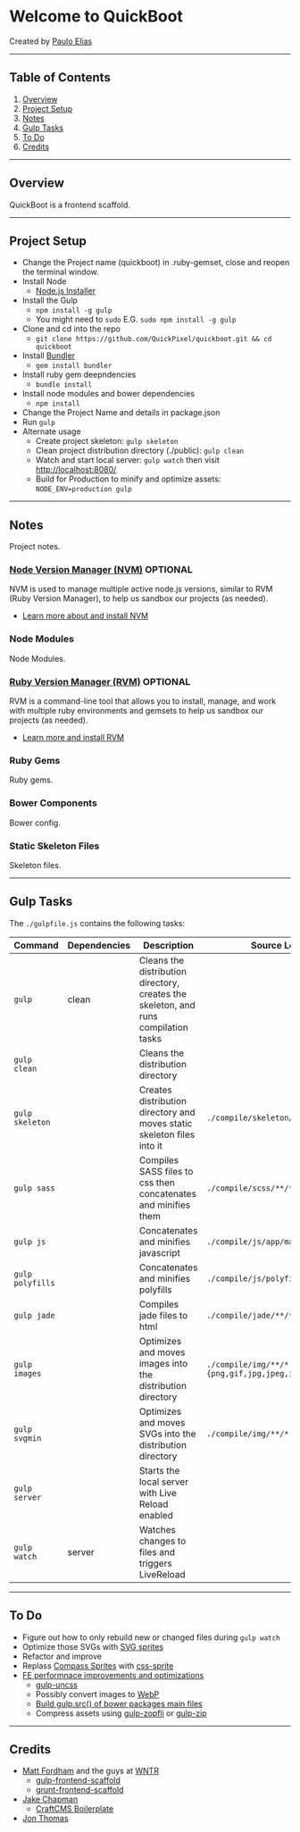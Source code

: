 # Welcome to QuickBoot

Created by [Paulo Elias](https://twitter.com/pauloelias)

---

## Table of Contents

1. [Overview](#overview)
2. [Project Setup](#project-setup)
3. [Notes](#notes)
4. [Gulp Tasks](#tasks)
5. [To Do](#todo)
6. [Credits](#credits)

---

## <a name="overview"></a> Overview

QuickBoot is a frontend scaffold.

---

## <a name="project-setup"></a> Project Setup
* Change the Project name (quickboot) in .ruby-gemset, close and reopen the terminal window.
* Install Node
    * [Node.js Installer](http://nodejs.org/)
* Install the Gulp
    * ```npm install -g gulp```
    * You might need to ```sudo``` E.G. ```sudo npm install -g gulp```
* Clone and cd into the repo
    * ```git clone https://github.com/QuickPixel/quickboot.git && cd quickboot```
* Install [Bundler](http://bundler.io/)
  * ```gem install bundler```
* Install ruby gem deepndencies
    * ```bundle install```
* Install node modules and bower dependencies
    * ```npm install```
* Change the Project Name and details in package.json
* Run ```gulp```
* Alternate usage
  * Create project skeleton: ```gulp skeleton```
  * Clean project distribution directory (./public): ```gulp clean```
  * Watch and start local server: ```gulp watch``` then visit [http://localhost:8080/](http://localhost:8080/)
  * Build for Production to minify and optimize assets: ```NODE_ENV=production gulp```

---

## <a name="notes"></a> Notes

Project notes.

### [Node Version Manager (NVM)](https://github.com/creationix/nvm) OPTIONAL

NVM is used to manage multiple active node.js versions, similar to RVM (Ruby Version Manager), to help us sandbox our projects (as needed).

* [Learn more about and install NVM](https://github.com/creationix/nvm)

### Node Modules

Node Modules.

### [Ruby Version Manager (RVM)](https://rvm.io/) OPTIONAL

RVM is a command-line tool that allows you to install, manage, and work with multiple ruby environments and gemsets to help us sandbox our projects (as needed).

* [Learn more and install RVM](https://rvm.io/)

### Ruby Gems

Ruby gems.

### Bower Components

Bower config.

### Static Skeleton Files

Skeleton files.

---

## <a name="tasks"></a> Gulp Tasks

The ```./gulpfile.js``` contains the following tasks:

| Command | Dependencies | Description | Source Location | Distribution Location |
| ------- | ------------ | ----------- | --------------- | ---------------------
| ```gulp``` | clean | Cleans the distribution directory, creates the skeleton, and runs compilation tasks | | |
| ```gulp clean``` | | Cleans the distribution directory | | |
| ```gulp skeleton``` |  | Creates distribution directory and moves static skeleton files into it | ```./compile/skeleton/**``` | ```./public/*``` |
| ```gulp sass``` |  | Compiles SASS files to css then concatenates and minifies them  | ```./compile/scss/**/*.scss``` | ````./public/assets/css/**/*.css``` |
| ```gulp js``` |  | Concatenates and minifies javascript | ```./compile/js/app/main.js``` | ```./public/assets/js/main.js``` |
| ```gulp polyfills``` | | Concatenates and minifies polyfills | ```./compile/js/polyfills/polyfills.js``` | ```./public/assets/js/polyfills.js``` |
| ```gulp jade``` |  | Compiles jade files to html | ```./compile/jade/**/*.jade``` | ```./public/**/*.html``` |
| ```gulp images``` |  | Optimizes and moves images into the distribution directory | ```./compile/img/**/*.{png,gif,jpg,jpeg,ico}``` | ```./public/assets/img/**/*``` |
| ```gulp svgmin``` |  | Optimizes and moves SVGs into the distribution directory | ```./compile/img/**/*.svg``` | ```./public/assets/img/**/*``` |
| ```gulp server``` | | Starts the local server with Live Reload enabled | | |
| ```gulp watch``` | server | Watches changes to files and triggers LiveReload | | |

---

## <a name="todo"></a> To Do

* Figure out how to only rebuild new or changed files during ```gulp watch```
* Optimize those SVGs with [SVG sprites](https://github.com/shakyShane/gulp-svg-sprites)
* Refactor and improve
* Replass [Compass Sprites](http://compass-style.org/help/tutorials/spriting/) with [css-sprite](https://github.com/aslansky/css-sprite)
* [FE performnace improvements and optimizations](http://yeoman.io/blog/performance-optimization.html)
  * [gulp-uncss](https://github.com/ben-eb/gulp-uncss)
  * Possibly convert images to [WebP](https://github.com/sindresorhus/gulp-webp)
  * [Build gulp.src() of bower packages main files](https://github.com/ck86/gulp-bower-files)
  * Compress assets using [gulp-zopfli](https://github.com/romeovs/gulp-zopfli) or [gulp-zip](https://github.com/sindresorhus/gulp-zip)

---

## <a name="credits"></a> Credits

* [Matt Fordham](http://www.matthewfordham.com/) and the guys at [WNTR](http://www.wintr.us/)
  * [gulp-frontend-scaffold](https://github.com/WINTR/gulp-frontend-scaffold/)
  * [grunt-frontend-scaffold](https://github.com/WINTR/grunt-frontend-scaffold)
* [Jake Chapman](http://imjakechapman.com/)
  * [CraftCMS Boilerplate](https://github.com/imjakechapman/CraftCMS-Boilerplate)
* [Jon Thomas](https://github.com/wjthomas9)